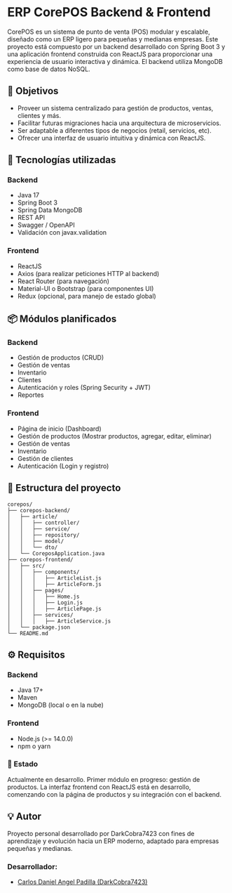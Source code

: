 # ERP CorePOS Backend & Frontend

CorePOS es un sistema de punto de venta (POS) modular y escalable, diseñado como un ERP ligero para pequeñas y medianas empresas. Este proyecto está compuesto por un backend desarrollado con Spring Boot 3 y una aplicación frontend construida con ReactJS para proporcionar una experiencia de usuario interactiva y dinámica. El backend utiliza MongoDB como base de datos NoSQL.

## 🚀 Objetivos
  - Proveer un sistema centralizado para gestión de productos, ventas, clientes y más.
  - Facilitar futuras migraciones hacia una arquitectura de microservicios.
  - Ser adaptable a diferentes tipos de negocios (retail, servicios, etc).
  - Ofrecer una interfaz de usuario intuitiva y dinámica con ReactJS.

## 🧱 Tecnologías utilizadas
### Backend

- Java 17
- Spring Boot 3
- Spring Data MongoDB
- REST API
- Swagger / OpenAPI
- Validación con javax.validation

### Frontend

- ReactJS
- Axios (para realizar peticiones HTTP al backend)
- React Router (para navegación)
- Material-UI o Bootstrap (para componentes UI)
- Redux (opcional, para manejo de estado global)

## 📦 Módulos planificados
### Backend
- Gestión de productos (CRUD)
- Gestión de ventas
- Inventario
- Clientes
- Autenticación y roles (Spring Security + JWT)
- Reportes

### Frontend

- Página de inicio (Dashboard)
- Gestión de productos (Mostrar productos, agregar, editar, eliminar)
- Gestión de ventas
- Inventario
- Gestión de clientes
- Autenticación (Login y registro)

## 📄 Estructura del proyecto

~~~
corepos/
├── corepos-backend/
│   ├── article/
│   │   ├── controller/
│   │   ├── service/
│   │   ├── repository/
│   │   ├── model/
│   │   └── dto/
│   └── CoreposApplication.java
├── corepos-frontend/
│   ├── src/
│   │   ├── components/
│   │   │   ├── ArticleList.js
│   │   │   ├── ArticleForm.js
│   │   ├── pages/
│   │   │   ├── Home.js
│   │   │   ├── Login.js
│   │   │   ├── ArticlePage.js
│   │   ├── services/
│   │   │   ├── ArticleService.js
│   └── package.json
└── README.md
~~~

## ⚙️ Requisitos
### Backend

- Java 17+
- Maven
- MongoDB (local o en la nube)

### Frontend

- Node.js (>= 14.0.0)
- npm o yarn

### 🚧 Estado

Actualmente en desarrollo. Primer módulo en progreso: gestión de productos. La interfaz frontend con ReactJS está en desarrollo, comenzando con la página de productos y su integración con el backend.

## 💡 Autor

Proyecto personal desarrollado por DarkCobra7423 con fines de aprendizaje y evolución hacia un ERP moderno, adaptado para empresas pequeñas y medianas.

### Desarrollador:
- [Carlos Daniel Angel Padilla (DarkCobra7423)](https://github.com/DarkCobra7423)